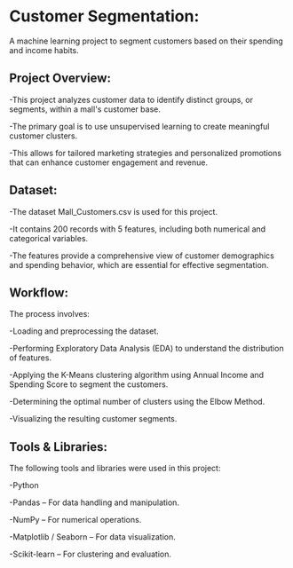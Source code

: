 # Customer Segmentation:
A machine learning project to segment customers based on their spending and income habits.

## Project Overview:
-This project analyzes customer data to identify distinct groups, or segments, within a mall's customer base. 

-The primary goal is to use unsupervised learning to create meaningful customer clusters. 

-This allows for tailored marketing strategies and personalized promotions that can enhance customer engagement and revenue.

## Dataset:
-The dataset Mall_Customers.csv is used for this project.

-It contains 200 records with 5 features, including both numerical and categorical variables.

-The features provide a comprehensive view of customer demographics and spending behavior, which are essential for effective segmentation.

## Workflow:
The process involves:

-Loading and preprocessing the dataset.

-Performing Exploratory Data Analysis (EDA) to understand the distribution of features.

-Applying the K-Means clustering algorithm using Annual Income and Spending Score to segment the customers.

-Determining the optimal number of clusters using the Elbow Method.

-Visualizing the resulting customer segments.

## Tools & Libraries:

The following tools and libraries were used in this project:

-Python

-Pandas – For data handling and manipulation.

-NumPy – For numerical operations.

-Matplotlib / Seaborn – For data visualization.

-Scikit-learn – For clustering and evaluation.
